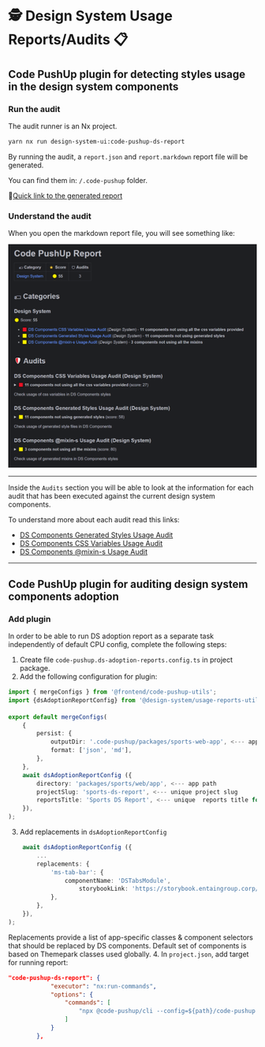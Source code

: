 # 🕵️ Design System Usage Reports/Audits 📋

## Code PushUp plugin for detecting styles usage in the design system components

### Run the audit
The audit runner is an Nx project.

```bash
yarn nx run design-system-ui:code-pushup-ds-report
```

By running the audit, a `report.json` and `report.markdown` report file will be generated.

You can find them in: `/.code-pushup` folder.

🔗[Quick link to the generated report](..%2F..%2F..%2F.code-pushup%2Freport.md)

### Understand the audit
When you open the markdown report file, you will see something like:

![codepushup-report.png](docs%2Fassets%2Fcodepushup-report.png)

---

Inside the `Audits` section you will be able to look at the information for each audit that has been executed against the current design system components.

To understand more about each audit read this links:

- [DS Components Generated Styles Usage Audit](docs%2Fgenerated-style-usage-audit.md)
- [DS Components CSS Variables Usage Audit](docs%2Fcss-variables-usage-audit.md)
- [DS Components @mixin-s Usage Audit](docs%2Fmixins-usage-audit.md)

---

## Code PushUp plugin for auditing design system components adoption

### Add plugin
In order to be able to run DS adoption report as a separate task independently of default CPU config, complete the following steps:
1. Create file `code-pushup.ds-adoption-reports.config.ts` in project package.
2. Add the following configuration for plugin:
```ts
import { mergeConfigs } from '@frontend/code-pushup-utils';
import {dsAdoptionReportConfig} from '@design-system/usage-reports-utils';

export default mergeConfigs(
    {
        persist: {
            outputDir: '.code-pushup/packages/sports-web-app', <--- app name
            format: ['json', 'md'],
        },
    },
    await dsAdoptionReportConfig ({
        directory: 'packages/sports/web/app', <--- app path
        projectSlug: 'sports-ds-report', <--- unique project slug
        reportsTitle: 'Sports DS Report', <--- unique  reports title for MR separation
    }),
);
```
3. Add replacements in ```dsAdoptionReportConfig```
```ts
    await dsAdoptionReportConfig ({
        ...
        replacements: {
            'ms-tab-bar': {
                componentName: 'DSTabsModule',
                    storybookLink: 'https://storybook.entaingroup.corp/latest/?path=/docs/components-tabsgroup--overview',
            },
        },
    }),
);
```
Replacements provide a list of app-specific classes & component selectors that should be replaced by DS components. Default set of components is based on Themepark classes used globally.
4. In `project.json`, add target for running report:
```json
"code-pushup-ds-report": {
            "executor": "nx:run-commands",
            "options": {
                "commands": [
                    "npx @code-pushup/cli --config=${path}/code-pushup.ds-adoption-reports.config.ts --tsconfig=tsconfig.base.json --progress=false"
                ]
            }
        },
```
